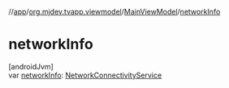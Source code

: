 //[app](../../../index.md)/[org.mjdev.tvapp.viewmodel](../index.md)/[MainViewModel](index.md)/[networkInfo](network-info.md)

# networkInfo

[androidJvm]\
var [networkInfo](network-info.md): [NetworkConnectivityService](../../org.mjdev.tvapp.base.network/-network-connectivity-service/index.md)
